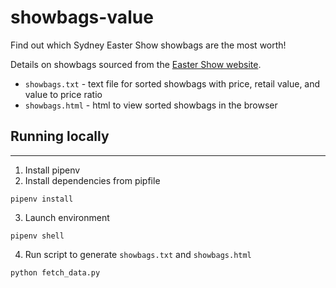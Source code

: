 # showbags-value
Find out which Sydney Easter Show showbags are the most worth!

Details on showbags sourced from the [Easter Show website](https://www.eastershow.com.au/explore/showbags/).

- `showbags.txt` - text file for sorted showbags with price, retail value, and value to price ratio
- `showbags.html` - html to view sorted showbags in the browser

## Running locally
---

1. Install pipenv
2. Install dependencies from pipfile
```
pipenv install
```
3. Launch environment
```
pipenv shell
```
4. Run script to generate `showbags.txt` and `showbags.html`
```
python fetch_data.py
```
